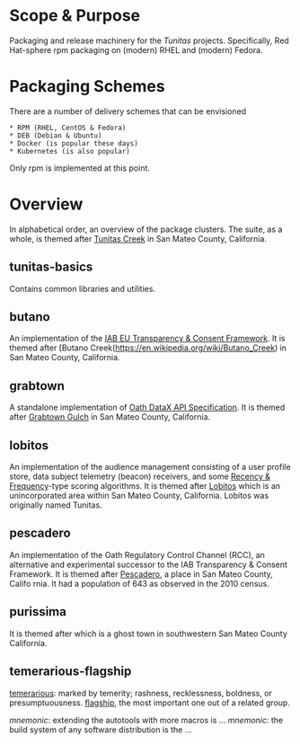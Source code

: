 [comment]: # (This is, of course -*- markdown -*- and you should mark it down)

# Scope &amp; Purpose

Packaging and release machinery for the _Tunitas_ projects.
Specifically, Red Hat-sphere rpm packaging on (modern) RHEL and (modern) Fedora.

# Packaging Schemes

There are a number of delivery schemes that can be envisioned

    * RPM (RHEL, CentOS & Fedora)
    * DEB (Debian & Ubuntu)
    * Docker (is popular these days)
    * Kubernetes (is also popular)

Only rpm is implemented at this point.

# Overview

In alphabetical order, an overview of the package clusters.
The suite, as a whole, is themed after [Tunitas Creek](http://en.wikipedia.org/wiki/Tunitas_Creek) in San Mateo County, California.

## tunitas-basics
Contains common libraries and utilities.

## butano

An implementation of the [IAB EU Transparency &amp; Consent Framework](https://advertisingconsent.eu/).
It is themed after [Butano Creek(https://en.wikipedia.org/wiki/Butano_Creek) in San Mateo County, California.

## grabtown

A standalone implementation of [Oath DataX API Specification](https://developer.yahoo.com/datax/guide/).
It is themed after [Grabtown Gulch](https://en.wikipedia.org/wiki/Grabtown_Gulch) in San Mateo County, California.

## lobitos

An implementation of the audience management consisting of a user profile store, data subject telemetry (beacon) receivers, and some [Recency &amp; Frequency](https://en.wikipedia.org/wiki/RFM_%28customer_value%29)-type scoring algorithms.
It is themed after [Lobitos](https://en.wikipedia.org/wiki/Lobitos,_California) which is an unincorporated area within San Mateo County, California.  Lobitos was originally named Tunitas.

## pescadero

An implementation of the Oath Regulatory Control Channel (RCC), an alternative and experimental successor to the IAB Transparency &amp; Consent Framework.
It is themed after [Pescadero](https://en.wikipedia.org/wiki/Pescadero,_California), a place in San Mateo County, Califo
rnia.  It had a population of 643 as observed in the 2010 census.

## purissima

It is themed after [](https://en.wikipedia.org/wiki/Purissima,_California) which is a ghost town in southwestern San Mateo County California.

## temerarious-flagship

[temerarious](https://en.wiktionary.org/wiki/temerarious): marked by temerity; rashness, recklessness, boldness, or presumptuousness. 
[flagship](https://en.wiktionary.org/wiki/flagship), the most important one out of a related group. 

*mnemonic*: extending the autotools with more macros is …
*mnemonic*: the build system of any software distribution is the …
